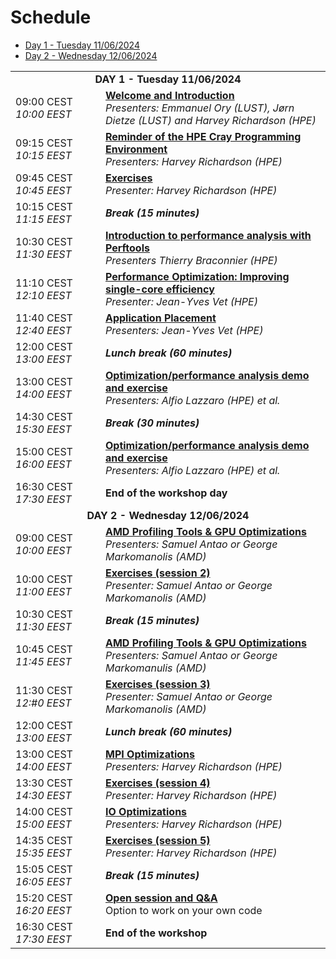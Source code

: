 # Schedule


<ul>
    <li><a href="#Day1">Day 1 - Tuesday 11/06/2024</a>
    <li><a href="#Day2">Day 2 - Wednesday 12/06/2024</a>
</ul>

<table style="text-align: left;">
<tbody>
<!--
DAY 1
-->
    <tr>
        <td colspan="2" align="center">
            <a name="Day1"><b>DAY 1 - Tuesday 11/06/2024</b></a>
        </td>
    </tr>
    <tr>
        <td style="width:8em">
            09:00 CEST
            <br/><em>10:00 EEST</em>
        </td>
        <td><b><a href="../M_1_00_Course_Introduction/">Welcome and Introduction</a></b>
        <br/><em>Presenters: Emmanuel Ory (LUST), Jørn Dietze (LUST) and Harvey Richardson (HPE)</em>
        </td>
    </tr>
    <tr>
        <td style="width:8em">
            09:15 CEST
            <br/><em>10:15 EEST</em>
        </td>
        <td><b><a href="../M_1_01_HPE_PE/">Reminder of the HPE Cray Programming Environment</a></b>
        <br/><em>Presenters: Harvey Richardson (HPE)</em>
        </td>
    </tr>
    <tr>
        <td style="width:8em">
            09:45 CEST
            <br/><em>10:45 EEST</em>
        </td>
        <td><b><a href="../ME_1_01_HPE_PE/">Exercises</a></b>
        <br/><em>Presenter: Harvey Richardson (HPE)</em>
        </td>
    </tr>
    <tr>
        <td>
            10:15 CEST
            <br/><em>11:15 EEST</em>
        </td>
        <td><b><em>Break (15 minutes)</em></b>
        </td>
    </tr>
    <tr>
        <td style="width:8em">
            10:30 CEST
            <br/><em>11:30 EEST</em>
        </td>
        <td><b><a href="../M_1_02_Perftools/">Introduction to performance analysis with Perftools</a></b>
        <br/><em>Presenters Thierry Braconnier (HPE)</em>
        </td>
    </tr>
    <tr>
        <td style="width:8em">
            11:10 CEST
            <br/><em>12:10 EEST</em>
        </td>
        <td><b><a href="../M_1_03_PerformanceOptimization/">Performance Optimization: Improving single-core efficiency</a></b>
        <br/><em>Presenter: Jean-Yves Vet (HPE)</em>
        </td>
    </tr>
    <tr>
        <td style="width:8em">
            11:40 CEST
            <br/><em>12:40 EEST</em>
        </td>
        <td><b><a href="../M_1_04_ApplicationPlacement/">Application Placement</a></b>
        <br/><em>Presenters: Jean-Yves Vet (HPE)</em>
        </td>
    </tr>
    <tr>
        <td>
            12:00 CEST
            <br/><em>13:00 EEST</em>
        </td>
        <td><b><em>Lunch break (60 minutes)</em></b>
        </td>
    </tr>
    <tr>
        <td style="width:8em">
            13:00 CEST
            <br/><em>14:00 EEST</em>
        </td>
        <td><b><a href="../M_1_05_PerformanceAnalysisAtWork_1/">Optimization/performance analysis demo and exercise</a></b>
        <br/><em>Presenters: Alfio Lazzaro (HPE) et al.</em>
        </td>
    </tr>
    <tr>
        <td>
            14:30 CEST
            <br/><em>15:30 EEST</em>
        </td>
        <td><b><em>Break (30 minutes)</em></b>
        </td>
    </tr>
    <tr>
        <td style="width:8em">
            15:00 CEST
            <br/><em>16:00 EEST</em>
        </td>
        <td><b><a href="../M_1_06_PerformanceAnalysisAtWork_2/">Optimization/performance analysis demo and exercise</a></b>
        <br/><em>Presenters: Alfio Lazzaro (HPE) et al.</em>
        </td>
    </tr>
    <tr>
        <td>
            16:30 CEST
            <br/><em>17:30 EEST</em>
        </td>
        <td><b>End of the workshop day</b> 
        </td>
    </tr>
<!--
DAY 2
-->
    <tr>
        <td colspan="2" align="center">
            <a name="Day2"><b>DAY 2 - Wednesday 12/06/2024</b></a>
        </td>
    </tr>
     <tr>
        <td style="width:8em">
            09:00 CEST
            <br/><em>10:00 EEST</em>
        </td>
        <td><b><a href="../M_2_01_AMD_tools_1/">AMD Profiling Tools & GPU Optimizations</a></b>
        <br/><em>Presenters: Samuel Antao or George Markomanolis (AMD)</em>
        </td>
    </tr>
    <tr>
        <td style="width:8em">
            10:00 CEST
            <br/><em>11:00 EEST</em>
        </td>
        <td><b><a href="../ME_2_01_AMD_tools_1/">Exercises (session 2)</a></b>
        <br/><em>Presenter: Samuel Antao or George Markomanolis (AMD)</em>
        </td>
    </tr>
    <tr>
        <td>
            10:30 CEST
            <br/><em>11:30 EEST</em>
        </td>
        <td><b><em>Break (15 minutes)</em></b>
        </td>
    </tr>
    <tr>
        <td style="width:8em">
            10:45 CEST
            <br/><em>11:45 EEST</em>
        </td>
        <td><b><a href="../M_2_02_AMD_tools_2/">AMD Profiling Tools & GPU Optimizations</a></b>
        <br/><em>Presenters: Samuel Antao or George Markomanulis (AMD)</em>
        </td>
    </tr>
    <tr>
        <td style="width:8em">
            11:30 CEST
            <br/><em>12:#0 EEST</em>
        </td>
        <td><b><a href="../ME_2_02_AMD_tools_2/">Exercises (session 3)</a></b>
        <br/><em>Presenter: Samuel Antao or George Markomanolis (AMD)</em>
        </td>
    </tr>
    <tr>
        <td>
            12:00 CEST
            <br/><em>13:00 EEST</em>
        </td>
        <td><b><em>Lunch break (60 minutes)</em></b>
        </td>
    </tr>
    <tr>
        <td style="width:8em">
            13:00 CEST
            <br/><em>14:00 EEST</em>
        </td>
        <td><b><a href="../M_2_03_MPI/">MPI Optimizations</a></b>
        <br/><em>Presenters: Harvey Richardson (HPE)</em>
        </td>
    </tr>
    <tr>
        <td style="width:8em">
            13:30 CEST
            <br/><em>14:30 EEST</em>
        </td>
        <td><b><a href="../ME_2_03_MPI/">Exercises (session 4)</a></b>
        <br/><em>Presenter: Harvey Richardson (HPE)</em>
        </td>
    </tr>
    <tr>
        <td style="width:8em">
            14:00 CEST
            <br/><em>15:00 EEST</em>
        </td>
        <td><b><a href="../M_2_04_IO/">IO Optimizations</a></b>
        <br/><em>Presenters: Harvey Richardson (HPE)</em>
        </td>
    </tr>
    <tr>
        <td style="width:8em">
            14:35 CEST
            <br/><em>15:35 EEST</em>
        </td>
        <td><b><a href="../ME_2_04_IO/">Exercises (session 5)</a></b>
        <br/><em>Presenter: Harvey Richardson (HPE)</em>
        </td>
    </tr>
    <tr>
        <td>
            15:05 CEST
            <br/><em>16:05 EEST</em>
        </td>
        <td><b><em>Break (15 minutes)</em></b>
        </td>
    </tr>
    <tr>
        <td style="width:8em">
            15:20 CEST
            <br/><em>16:20 EEST</em>
        </td>
        <td><b><a href="../M_2_05_OpenSession/">Open session and Q&A</a></b>
        <br/>Option to work on your own code
        </td>
    </tr>
    <tr>
        <td>
            16:30 CEST
            <br/><em>17:30 EEST</em>
        </td>
        <td><b>End of the workshop</b> 
        </td>
    </tr>
</tbody>
</table>


<!--
Building blocks:

    <tr>
        <td style="width:8em">
            09:00 CEST
            <br/><em>10:00 EEST</em>
        </td>
        <td><b><a href="../M00_Course_Introduction/">Welcome and Introduction</a></b>
        <br/><em>Presenters: Jørn Dietze (LUST) and Harvey Richardson (HPE)</em>
        </td>
    </tr>

    <tr>
        <td>
            10:40 CEST
            <br/><em>11:40 EEST</em>
        </td>
        <td><b><em>Break (15 minutes)</em></b>
        </td>
    </tr>

    <tr>
        <td>
            12:00 CEST
            <br/><em>13:00 EEST</em>
        </td>
        <td><b><em>Lunch break (60 minutes)</em></b>
        </td>
    </tr>



-->

